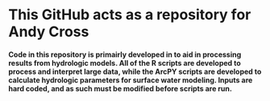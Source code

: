 # This GitHub acts as a repository for Andy Cross
#### Code in this repository is primairly developed in to aid in processing results from hydrologic models. All of the R scripts are developed to process and interpret large data, while the ArcPY scripts are developed to calculate hydrologic parameters for surface water modeling. Inputs are hard coded, and as such must be modified before scripts are run. 
